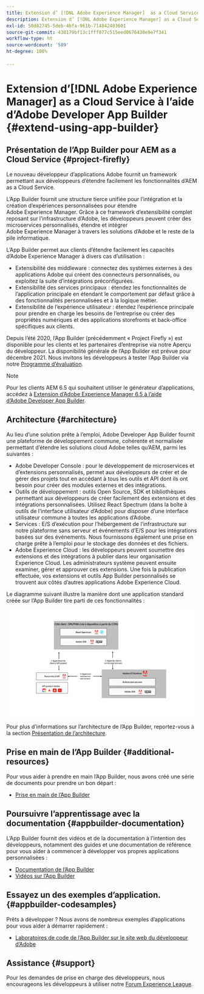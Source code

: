 ```yaml
---
title: Extension d’ [!DNL Adobe Experience Manager]  as a Cloud Service à l’aide d’Adobe Developer App Builder.
description: Extension d’ [!DNL Adobe Experience Manager] as a Cloud Service à l’aide d’Adobe Developer App Builder.
exl-id: 50d82745-5deb-4bfa-961b-714842403601
source-git-commit: 430179bf13c1fff077c515eed0676430e9e7f341
workflow-type: ht
source-wordcount: '589'
ht-degree: 100%

---
```


# Extension d’[!DNL Adobe Experience Manager] as a Cloud Service à l’aide d’Adobe Developer App Builder {#extend-using-app-builder}

## Présentation de l’App Builder pour AEM as a Cloud Service {#project-firefly}

Le nouveau développeur d’applications Adobe fournit un framework permettant aux développeurs d’étendre facilement les fonctionnalités d’AEM as a Cloud Service.

L’App Builder fournit une structure tierce unifiée pour l’intégration et la création d’expériences personnalisées pour étendre Adobe Experience Manager. Grâce à ce framework d’extensibilité complet reposant sur l’infrastructure d’Adobe, les développeurs peuvent créer des microservices personnalisés, étendre et intégrer Adobe Experience Manager à travers les solutions d’Adobe et le reste de la pile informatique.

L’App Builder permet aux clients d’étendre facilement les capacités d’Adobe Experience Manager à divers cas d’utilisation :

* Extensibilité des middleware : connectez des systèmes externes à des applications Adobe qui créent des connecteurs personnalisés, ou exploitez la suite d’intégrations préconfigurées.
* Extensibilité des services principaux : étendez les fonctionnalités de l’application principale en étendant le comportement par défaut grâce à des fonctionnalités personnalisées et à la logique métier.
* Extensibilité de l’expérience utilisateur : étendez l’expérience principale pour prendre en charge les besoins de l’entreprise ou créer des propriétés numériques et des applications storefronts et back-office spécifiques aux clients.

Depuis l’été 2020, l’App Builder (précédemment « Project Firefly ») est disponible pour les clients et les partenaires d’entreprise via notre Aperçu du développeur. La disponibilité générale de l’App Builder est prévue pour décembre 2021. Nous invitons les développeurs à tester l’App Builder via notre [Programme d’évaluation](https://adobe.ly/appbuilder-trial).

>[!NOTE]
>
> Pour les clients AEM 6.5 qui souhaitent utiliser le générateur d’applications, accédez à [Extension d’Adobe Experience Manager 6.5 à l’aide d’Adobe Developer App Builder](https://experienceleague.adobe.com/docs/experience-manager-65/developing/extending-aem/app-builder.html?lang=fr).

## Architecture {#architecture}

Au lieu d’une solution prête à l’emploi, Adobe Developer App Builder fournit une plateforme de développement commune, cohérente et normalisée permettant d’étendre les solutions cloud Adobe telles qu’AEM, parmi les suivantes :

* Adobe Developer Console : pour le développement de microservices et d’extensions personnalisés, permet aux développeurs de créer et de gérer des projets tout en accédant à tous les outils et API dont ils ont besoin pour créer des modules externes et des intégrations.
* Outils de développement : outils Open Source, SDK et bibliothèques permettant aux développeurs de créer facilement des extensions et des intégrations personnalisées. Utilisez React Spectrum (dans la boîte à outils de l’interface utilisateur d’Adobe) pour disposer d’une interface utilisateur commune à toutes les applications d’Adobe.
* Services : E/S d’exécution pour l’hébergement de l’infrastructure sur notre plateforme sans serveur et événements d’E/S pour les intégrations basées sur des événements. Nous fournissons également une prise en charge prête à l’emploi pour le stockage des données et des fichiers.
* Adobe Experience Cloud : les développeurs peuvent soumettre des extensions et des intégrations à publier dans leur organisation Experience Cloud. Les administrateurs système peuvent ensuite examiner, gérer et approuver ces extensions. Une fois la publication effectuée, vos extensions et outils App Builder personnalisés se trouvent aux côtés d’autres applications Adobe Experience Cloud.

Le diagramme suivant illustre la manière dont une application standard créée sur l’App Builder tire parti de ces fonctionnalités :

![Architecture](/help/implementing/developing/extending/assets/firefly-architecture.jpg)

Pour plus d’informations sur l’architecture de l’App Builder, reportez-vous à la section [Présentation de l’architecture](https://www.adobe.io/app-builder/docs/guides/).

## Prise en main de l’App Builder {#additional-resources}

Pour vous aider à prendre en main l’App Builder, nous avons créé une série de documents pour prendre un bon départ :

* [Prise en main de l’App Builder](https://www.adobe.io/app-builder/docs/getting_started/)

## Poursuivre l’apprentissage avec la documentation {#appbuilder-documentation}

L’App Builder fournit des vidéos et de la documentation à l’intention des développeurs, notamment des guides et une documentation de référence pour vous aider à commencer à développer vos propres applications personnalisées :

* [Documentation de l’App Builder](https://www.adobe.io/app-builder/docs/overview/)
* [Vidéos sur l’App Builder](https://www.youtube.com/playlist?list=PLcVEYUqU7VRfDij-Jbjyw8S8EzW073F_o)

## Essayez un des exemples d’application. {#appbuilder-codesamples}

Prêts à développer ? Nous avons de nombreux exemples d’applications pour vous aider à démarrer rapidement :

* [Laboratoires de code de l’App Builder sur le site web du développeur d’Adobe](https://www.adobe.io/app-builder/docs/resources/)

## Assistance {#support}

Pour les demandes de prise en charge des développeurs, nous encourageons les développeurs à utiliser notre [Forum Experience League](https://experienceleaguecommunities.adobe.com/t5/app-builder/ct-p/project-firefly?profile.language=fr).
